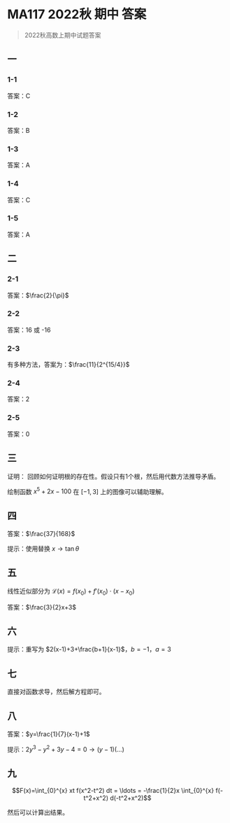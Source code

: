 # MA117 2022秋 期中 答案

> 2022秋高数上期中试题答案

## 一

### 1-1

答案：C

### 1-2

答案：B

### 1-3

答案：A

### 1-4

答案：C

### 1-5

答案：A

## 二

### 2-1

答案：$\frac{2}{\pi}$

### 2-2

答案：16 或 -16

### 2-3

有多种方法，答案为：$\frac{11}{2^{15/4}}$

### 2-4

答案：2

### 2-5

答案：0

## 三

证明： 回顾如何证明根的存在性。假设只有1个根，然后用代数方法推导矛盾。

绘制函数 $x^5+2x-100$ 在 $[-1,3]$ 上的图像可以辅助理解。

## 四

答案：$\frac{37}{168}$

提示：使用替换 $x \rightarrow \tan \theta$

## 五

线性近似部分为 $\mathcal{L}(x)=f(x_0)+f'(x_0) \cdot (x-x_0)$

答案：$\frac{3}{2}x+3$

## 六

提示：重写为 $2(x-1)+3+\frac{b+1}{x-1}$，$b=-1$，$a=3$

## 七

直接对函数求导，然后解方程即可。

## 八

答案：$y=\frac{1}{7}(x-1)+1$

提示：$2y^3-y^2+3y-4=0 \rightarrow (y-1)(\ldots)$

## 九

$$F(x)=\int_{0}^{x} xt f(x^2-t^2) dt = \ldots = -\frac{1}{2}x \int_{0}^{x} f(-t^2+x^2) d(-t^2+x^2)$$

然后可以计算出结果。

